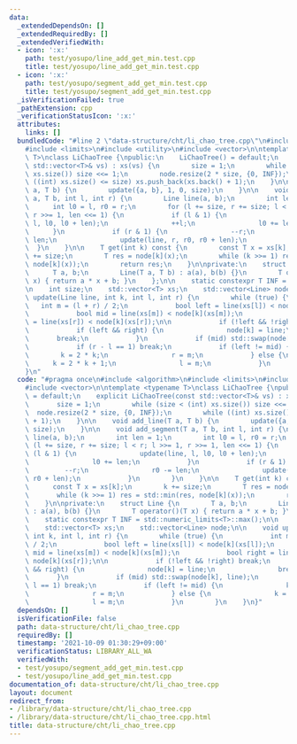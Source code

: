 ```yaml
---
data:
  _extendedDependsOn: []
  _extendedRequiredBy: []
  _extendedVerifiedWith:
  - icon: ':x:'
    path: test/yosupo/line_add_get_min.test.cpp
    title: test/yosupo/line_add_get_min.test.cpp
  - icon: ':x:'
    path: test/yosupo/segment_add_get_min.test.cpp
    title: test/yosupo/segment_add_get_min.test.cpp
  _isVerificationFailed: true
  _pathExtension: cpp
  _verificationStatusIcon: ':x:'
  attributes:
    links: []
  bundledCode: "#line 2 \"data-structure/cht/li_chao_tree.cpp\"\n#include <algorithm>\n\
    #include <limits>\n#include <utility>\n#include <vector>\n\ntemplate <typename\
    \ T>\nclass LiChaoTree {\npublic:\n    LiChaoTree() = default;\n    explicit LiChaoTree(const\
    \ std::vector<T>& vs) : xs(vs) {\n        size = 1;\n        while (size < (int)\
    \ xs.size()) size <<= 1;\n        node.resize(2 * size, {0, INF});\n        while\
    \ ((int) xs.size() <= size) xs.push_back(xs.back() + 1);\n    }\n\n    void add_line(T\
    \ a, T b) {\n        update({a, b}, 1, 0, size);\n    }\n\n    void add_segment(T\
    \ a, T b, int l, int r) {\n        Line line(a, b);\n        int len = 1;\n  \
    \      int l0 = l, r0 = r;\n        for (l += size, r += size; l < r; l >>= 1,\
    \ r >>= 1, len <<= 1) {\n            if (l & 1) {\n                update(line,\
    \ l, l0, l0 + len);\n                ++l;\n                l0 += len;\n      \
    \      }\n            if (r & 1) {\n                --r;\n                r0 -=\
    \ len;\n                update(line, r, r0, r0 + len);\n            }\n      \
    \  }\n    }\n\n    T get(int k) const {\n        const T x = xs[k];\n        k\
    \ += size;\n        T res = node[k](x);\n        while (k >>= 1) res = std::min(res,\
    \ node[k](x));\n        return res;\n    }\n\nprivate:\n    struct Line {\n  \
    \      T a, b;\n        Line(T a, T b) : a(a), b(b) {}\n        T operator()(T\
    \ x) { return a * x + b; }\n    };\n\n    static constexpr T INF = std::numeric_limits<T>::max();\n\
    \n    int size;\n    std::vector<T> xs;\n    std::vector<Line> node;\n\n    void\
    \ update(Line line, int k, int l, int r) {\n        while (true) {\n         \
    \   int m = (l + r) / 2;\n            bool left = line(xs[l]) < node[k](xs[l]);\n\
    \            bool mid = line(xs[m]) < node[k](xs[m]);\n            bool right\
    \ = line(xs[r]) < node[k](xs[r]);\n\n            if (!left && !right) break;\n\
    \            if (left && right) {\n                node[k] = line;\n         \
    \       break;\n            }\n            if (mid) std::swap(node[k], line);\n\
    \            if (r - l == 1) break;\n            if (left != mid) {\n        \
    \        k = 2 * k;\n                r = m;\n            } else {\n          \
    \      k = 2 * k + 1;\n                l = m;\n            }\n        }\n    }\n\
    }\n"
  code: "#pragma once\n#include <algorithm>\n#include <limits>\n#include <utility>\n\
    #include <vector>\n\ntemplate <typename T>\nclass LiChaoTree {\npublic:\n    LiChaoTree()\
    \ = default;\n    explicit LiChaoTree(const std::vector<T>& vs) : xs(vs) {\n \
    \       size = 1;\n        while (size < (int) xs.size()) size <<= 1;\n      \
    \  node.resize(2 * size, {0, INF});\n        while ((int) xs.size() <= size) xs.push_back(xs.back()\
    \ + 1);\n    }\n\n    void add_line(T a, T b) {\n        update({a, b}, 1, 0,\
    \ size);\n    }\n\n    void add_segment(T a, T b, int l, int r) {\n        Line\
    \ line(a, b);\n        int len = 1;\n        int l0 = l, r0 = r;\n        for\
    \ (l += size, r += size; l < r; l >>= 1, r >>= 1, len <<= 1) {\n            if\
    \ (l & 1) {\n                update(line, l, l0, l0 + len);\n                ++l;\n\
    \                l0 += len;\n            }\n            if (r & 1) {\n       \
    \         --r;\n                r0 -= len;\n                update(line, r, r0,\
    \ r0 + len);\n            }\n        }\n    }\n\n    T get(int k) const {\n  \
    \      const T x = xs[k];\n        k += size;\n        T res = node[k](x);\n \
    \       while (k >>= 1) res = std::min(res, node[k](x));\n        return res;\n\
    \    }\n\nprivate:\n    struct Line {\n        T a, b;\n        Line(T a, T b)\
    \ : a(a), b(b) {}\n        T operator()(T x) { return a * x + b; }\n    };\n\n\
    \    static constexpr T INF = std::numeric_limits<T>::max();\n\n    int size;\n\
    \    std::vector<T> xs;\n    std::vector<Line> node;\n\n    void update(Line line,\
    \ int k, int l, int r) {\n        while (true) {\n            int m = (l + r)\
    \ / 2;\n            bool left = line(xs[l]) < node[k](xs[l]);\n            bool\
    \ mid = line(xs[m]) < node[k](xs[m]);\n            bool right = line(xs[r]) <\
    \ node[k](xs[r]);\n\n            if (!left && !right) break;\n            if (left\
    \ && right) {\n                node[k] = line;\n                break;\n     \
    \       }\n            if (mid) std::swap(node[k], line);\n            if (r -\
    \ l == 1) break;\n            if (left != mid) {\n                k = 2 * k;\n\
    \                r = m;\n            } else {\n                k = 2 * k + 1;\n\
    \                l = m;\n            }\n        }\n    }\n}"
  dependsOn: []
  isVerificationFile: false
  path: data-structure/cht/li_chao_tree.cpp
  requiredBy: []
  timestamp: '2021-10-09 01:30:29+09:00'
  verificationStatus: LIBRARY_ALL_WA
  verifiedWith:
  - test/yosupo/segment_add_get_min.test.cpp
  - test/yosupo/line_add_get_min.test.cpp
documentation_of: data-structure/cht/li_chao_tree.cpp
layout: document
redirect_from:
- /library/data-structure/cht/li_chao_tree.cpp
- /library/data-structure/cht/li_chao_tree.cpp.html
title: data-structure/cht/li_chao_tree.cpp
---
```

